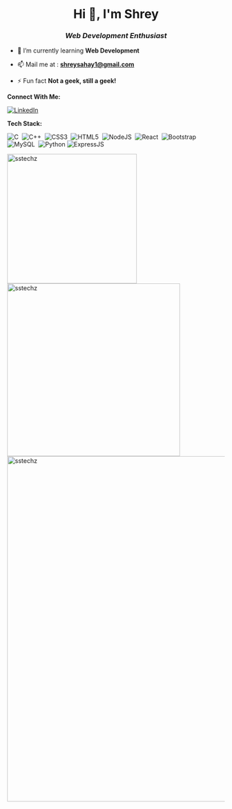 <h1 align="center">Hi 👋, I'm Shrey</h1>
<h3 align="center"><i>Web Development Enthusiast</i></h3>
</a> </p>

- 🌱 I’m currently learning **Web Development**

- 📫 Mail me at : **shreysahay1@gmail.com**

- ⚡ Fun fact **Not a geek, still a geek!**

**Connect With Me:** 

[![LinkedIn](https://img.shields.io/badge/LinkedIn-%230077B5.svg?logo=linkedin&logoColor=white)](https://www.linkedin.com/in/shrey-sahay/)


**Tech Stack:**

![C](https://img.shields.io/badge/c-%2300599C.svg?style=for-the-badge&logo=c&logoColor=white) &nbsp;![C++](https://img.shields.io/badge/c++-%2300599C.svg?style=for-the-badge&logo=c%2B%2B&logoColor=white) &nbsp;![CSS3](https://img.shields.io/badge/css3-%231572B6.svg?style=for-the-badge&logo=css3&logoColor=white) &nbsp;![HTML5](https://img.shields.io/badge/html5-%23E34F26.svg?style=for-the-badge&logo=html5&logoColor=white) &nbsp;![NodeJS](https://img.shields.io/badge/node.js-6DA55F?style=for-the-badge&logo=node.js&logoColor=white) &nbsp;![React](https://img.shields.io/badge/react-%2320232a.svg?style=for-the-badge&logo=react&logoColor=%2361DAFB) &nbsp;![Bootstrap](https://img.shields.io/badge/bootstrap-%2338B2AC.svg?style=for-the-badge&logo=bootstrap&logoColor=white) &nbsp;![MySQL](https://img.shields.io/badge/mysql-6DA55F?style=for-the-badge&logo=mysql&logoColor=white) &nbsp;![Python](https://img.shields.io/badge/python-%2300599C.svg?style=for-the-badge&logo=python&logoColor=white) ![ExpressJS](https://img.shields.io/badge/express.js-%2320232a.svg?style=for-the-badge&logo=express.js&logoColor=%2361DAFB)

<p><img align="left" width='300px' src="https://github-readme-stats.vercel.app/api/top-langs?username=sstechz&show_icons=true&locale=en&layout=compact" alt="sstechz" /></p>

<p><img align="left" width='400px' src="https://github-readme-stats.vercel.app/api?username=sstechz&show_icons=true&locale=en" alt="sstechz" /></p>

<p><img align="left" width='800px' src="https://github-readme-streak-stats.herokuapp.com/?user=sstechz&" alt="sstechz" /></p>



<!--
**sstechz/sstechz** is a ✨ _special_ ✨ repository because its `README.md` (this file) appears on your GitHub profile.

Here are some ideas to get you started:

- 🔭 I’m currently working on ...
- 🌱 I’m currently learning ...
- 👯 I’m looking to collaborate on ...
- 🤔 I’m looking for help with ...
- 💬 Ask me about ...
- 📫 How to reach me: ...
- 😄 Pronouns: ...
- ⚡ Fun fact: ...
-->
